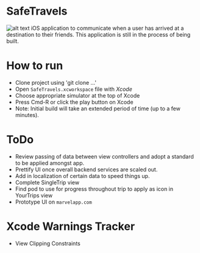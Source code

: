 # SafeTravels
![alt text](https://github.com/pjpatel12/SafeTravels/blob/master/SafeTravelsGimpBackgroundReduced.png)
iOS application to communicate when a user has arrived at a destination to their friends. This application is still in the process of being built.

# How to run
- Clone project using 'git clone ...'
- Open `SafeTravels.xcworkspace` file with *Xcode*
- Choose appropriate simulator at the top of Xcode
- Press Cmd-R or click the play button on Xcode
 - Note: Initial build will take an extended period of time (up to a few minutes).

# ToDo
- Review passing of data between view controllers and adopt a standard to be applied amongst app.
- Prettify UI once overall backend services are scaled out.
- Add in localization of certain data to speed things up.
- Complete SingleTrip view
- Find pod to use for progress throughout trip to apply as icon in YourTrips view
- Prototype UI on `marvelapp.com`


# Xcode Warnings Tracker
- View Clipping Constraints
